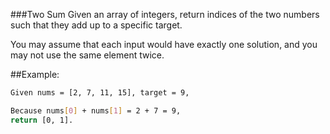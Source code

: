 ###Two Sum
Given an array of integers, return indices of the two numbers such that they
add up to a specific target.

You may assume that each input would have exactly one solution, and you may not
use the same element twice.

##Example:
```bash
Given nums = [2, 7, 11, 15], target = 9,

Because nums[0] + nums[1] = 2 + 7 = 9,
return [0, 1].
```
